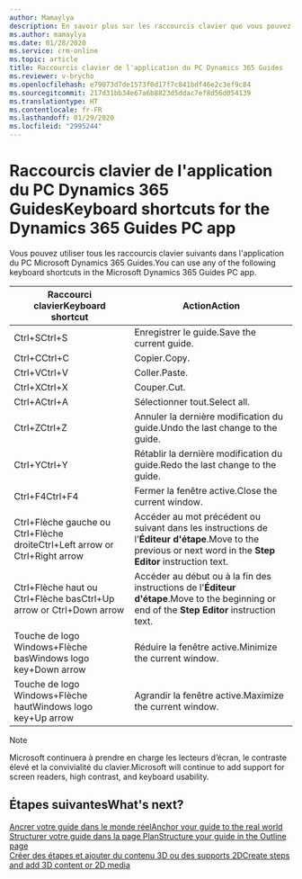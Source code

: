 ```yaml
---
author: Mamaylya
description: En savoir plus sur les raccourcis clavier que vous pouvez utiliser dans l'application du PC Microsoft Dynamics 365 Guides.
ms.author: mamaylya
ms.date: 01/28/2020
ms.service: crm-online
ms.topic: article
title: Raccourcis clavier de l'application du PC Dynamics 365 Guides
ms.reviewer: v-brycho
ms.openlocfilehash: e79073d7de1573f0d17f7c841bdf46e2c3ef9c84
ms.sourcegitcommit: 217d31bb34e67a6b8823d5ddac7ef8d56d054139
ms.translationtype: HT
ms.contentlocale: fr-FR
ms.lasthandoff: 01/29/2020
ms.locfileid: "2995244"
---
```

# <a name="keyboard-shortcuts-for-the-dynamics-365-guides-pc-app"></a><span data-ttu-id="6ed13-103">Raccourcis clavier de l'application du PC Dynamics 365 Guides</span><span class="sxs-lookup"><span data-stu-id="6ed13-103">Keyboard shortcuts for the Dynamics 365 Guides PC app</span></span>

<span data-ttu-id="6ed13-104">Vous pouvez utiliser tous les raccourcis clavier suivants dans l'application du PC Microsoft Dynamics 365 Guides.</span><span class="sxs-lookup"><span data-stu-id="6ed13-104">You can use any of the following keyboard shortcuts in the Microsoft Dynamics 365 Guides PC app.</span></span>

| <span data-ttu-id="6ed13-105">Raccourci clavier</span><span class="sxs-lookup"><span data-stu-id="6ed13-105">Keyboard shortcut</span></span> | <span data-ttu-id="6ed13-106">Action</span><span class="sxs-lookup"><span data-stu-id="6ed13-106">Action</span></span> |
|---|---|
| <span data-ttu-id="6ed13-107">Ctrl+S</span><span class="sxs-lookup"><span data-stu-id="6ed13-107">Ctrl+S</span></span> | <span data-ttu-id="6ed13-108">Enregistrer le guide.</span><span class="sxs-lookup"><span data-stu-id="6ed13-108">Save the current guide.</span></span> |
| <span data-ttu-id="6ed13-109">Ctrl+C</span><span class="sxs-lookup"><span data-stu-id="6ed13-109">Ctrl+C</span></span> | <span data-ttu-id="6ed13-110">Copier.</span><span class="sxs-lookup"><span data-stu-id="6ed13-110">Copy.</span></span> |
| <span data-ttu-id="6ed13-111">Ctrl+V</span><span class="sxs-lookup"><span data-stu-id="6ed13-111">Ctrl+V</span></span> | <span data-ttu-id="6ed13-112">Coller.</span><span class="sxs-lookup"><span data-stu-id="6ed13-112">Paste.</span></span> |
| <span data-ttu-id="6ed13-113">Ctrl+X</span><span class="sxs-lookup"><span data-stu-id="6ed13-113">Ctrl+X</span></span> | <span data-ttu-id="6ed13-114">Couper.</span><span class="sxs-lookup"><span data-stu-id="6ed13-114">Cut.</span></span> |
| <span data-ttu-id="6ed13-115">Ctrl+A</span><span class="sxs-lookup"><span data-stu-id="6ed13-115">Ctrl+A</span></span> | <span data-ttu-id="6ed13-116">Sélectionner tout.</span><span class="sxs-lookup"><span data-stu-id="6ed13-116">Select all.</span></span> |
| <span data-ttu-id="6ed13-117">Ctrl+Z</span><span class="sxs-lookup"><span data-stu-id="6ed13-117">Ctrl+Z</span></span> | <span data-ttu-id="6ed13-118">Annuler la dernière modification du guide.</span><span class="sxs-lookup"><span data-stu-id="6ed13-118">Undo the last change to the guide.</span></span> |
| <span data-ttu-id="6ed13-119">Ctrl+Y</span><span class="sxs-lookup"><span data-stu-id="6ed13-119">Ctrl+Y</span></span> | <span data-ttu-id="6ed13-120">Rétablir la dernière modification du guide.</span><span class="sxs-lookup"><span data-stu-id="6ed13-120">Redo the last change to the guide.</span></span> |
| <span data-ttu-id="6ed13-121">Ctrl+F4</span><span class="sxs-lookup"><span data-stu-id="6ed13-121">Ctrl+F4</span></span> | <span data-ttu-id="6ed13-122">Fermer la fenêtre active.</span><span class="sxs-lookup"><span data-stu-id="6ed13-122">Close the current window.</span></span> |
| <span data-ttu-id="6ed13-123">Ctrl+Flèche gauche ou Ctrl+Flèche droite</span><span class="sxs-lookup"><span data-stu-id="6ed13-123">Ctrl+Left arrow or Ctrl+Right arrow</span></span> | <span data-ttu-id="6ed13-124">Accéder au mot précédent ou suivant dans les instructions de l'**Éditeur d'étape**.</span><span class="sxs-lookup"><span data-stu-id="6ed13-124">Move to the previous or next word in the **Step Editor** instruction text.</span></span> |
| <span data-ttu-id="6ed13-125">Ctrl+Flèche haut ou Ctrl+Flèche bas</span><span class="sxs-lookup"><span data-stu-id="6ed13-125">Ctrl+Up arrow or Ctrl+Down arrow</span></span> | <span data-ttu-id="6ed13-126">Accéder au début ou à la fin des instructions de l'**Éditeur d'étape**.</span><span class="sxs-lookup"><span data-stu-id="6ed13-126">Move to the beginning or end of the **Step Editor** instruction text.</span></span> |
| <span data-ttu-id="6ed13-127">Touche de logo Windows+Flèche bas</span><span class="sxs-lookup"><span data-stu-id="6ed13-127">Windows logo key+Down arrow</span></span> | <span data-ttu-id="6ed13-128">Réduire la fenêtre active.</span><span class="sxs-lookup"><span data-stu-id="6ed13-128">Minimize the current window.</span></span> |
| <span data-ttu-id="6ed13-129">Touche de logo Windows+Flèche haut</span><span class="sxs-lookup"><span data-stu-id="6ed13-129">Windows logo key+Up arrow</span></span> | <span data-ttu-id="6ed13-130">Agrandir la fenêtre active.</span><span class="sxs-lookup"><span data-stu-id="6ed13-130">Maximize the current window.</span></span> |

> [!NOTE]
> <span data-ttu-id="6ed13-131">Microsoft continuera à prendre en charge les lecteurs d’écran, le contraste élevé et la convivialité du clavier.</span><span class="sxs-lookup"><span data-stu-id="6ed13-131">Microsoft will continue to add support for screen readers, high contrast, and keyboard usability.</span></span>

## <a name="whats-next"></a><span data-ttu-id="6ed13-132">Étapes suivantes</span><span class="sxs-lookup"><span data-stu-id="6ed13-132">What's next?</span></span>

[<span data-ttu-id="6ed13-133">Ancrer votre guide dans le monde réel</span><span class="sxs-lookup"><span data-stu-id="6ed13-133">Anchor your guide to the real world</span></span>](anchor.md)<br>
[<span data-ttu-id="6ed13-134">Structurer votre guide dans la page Plan</span><span class="sxs-lookup"><span data-stu-id="6ed13-134">Structure your guide in the Outline page</span></span>](structure-guide.md)<br>
[<span data-ttu-id="6ed13-135">Créer des étapes et ajouter du contenu 3D ou des supports 2D</span><span class="sxs-lookup"><span data-stu-id="6ed13-135">Create steps and add 3D content or 2D media</span></span>](create-steps-assign-media.md)
